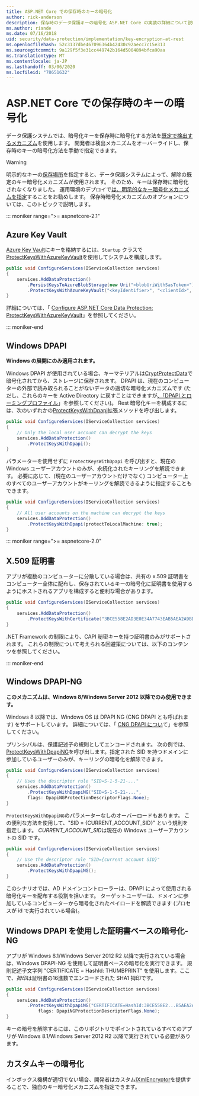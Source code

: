 ```yaml
---
title: ASP.NET Core での保存時のキーの暗号化
author: rick-anderson
description: 保存時のデータ保護キーの暗号化 ASP.NET Core の実装の詳細について説明します。
ms.author: riande
ms.date: 07/16/2018
uid: security/data-protection/implementation/key-encryption-at-rest
ms.openlocfilehash: 52c3137dbe467096364b42430c92aecc7c15e313
ms.sourcegitcommit: 9a129f5f3e31cc449742b164d5004894bfca90aa
ms.translationtype: MT
ms.contentlocale: ja-JP
ms.lasthandoff: 03/06/2020
ms.locfileid: "78651632"
---
```

# <a name="key-encryption-at-rest-in-aspnet-core"></a>ASP.NET Core での保存時のキーの暗号化

データ保護システムでは、暗号化キーを保存時に暗号化する方法を[既定で検出するメカニズム](xref:security/data-protection/configuration/default-settings)を使用します。 開発者は検出メカニズムをオーバーライドし、保存時のキーの暗号化方法を手動で指定できます。

> [!WARNING]
> 明示的なキーの[保存場所](xref:security/data-protection/implementation/key-storage-providers)を指定すると、データ保護システムによって、解除の既定のキー暗号化メカニズムが使用されます。 そのため、キーは保存時に暗号化されなくなりました。 運用環境のデプロイで[は、明示的なキー暗号化メカニズムを指定](xref:security/data-protection/implementation/key-encryption-at-rest)することをお勧めします。 保存時暗号化メカニズムのオプションについては、このトピックで説明します。

::: moniker range=">= aspnetcore-2.1"

## <a name="azure-key-vault"></a>Azure Key Vault

[Azure Key Vault](https://azure.microsoft.com/services/key-vault/)にキーを格納するには、`Startup` クラスで[ProtectKeysWithAzureKeyVault](/dotnet/api/microsoft.aspnetcore.dataprotection.azuredataprotectionbuilderextensions.protectkeyswithazurekeyvault)を使用してシステムを構成します。

```csharp
public void ConfigureServices(IServiceCollection services)
{
    services.AddDataProtection()
        .PersistKeysToAzureBlobStorage(new Uri("<blobUriWithSasToken>"))
        .ProtectKeysWithAzureKeyVault("<keyIdentifier>", "<clientId>", "<clientSecret>");
}
```

詳細については、「 [Configure ASP.NET Core Data Protection: ProtectKeysWithAzureKeyVault](xref:security/data-protection/configuration/overview#protectkeyswithazurekeyvault)」を参照してください。

::: moniker-end

## <a name="windows-dpapi"></a>Windows DPAPI

**Windows の展開にのみ適用されます。**

Windows DPAPI が使用されている場合、キーマテリアルは[CryptProtectData](/windows/desktop/api/dpapi/nf-dpapi-cryptprotectdata)で暗号化されてから、ストレージに保存されます。 DPAPI は、現在のコンピューターの外部で読み取られることがないデータの適切な暗号化メカニズムです (ただし、これらのキーを Active Directory に戻すことはできますが[、「DPAPI とローミングプロファイル](https://support.microsoft.com/kb/309408/#6)」を参照してください)。 Rest 暗号化キーを構成するには、次のいずれかの[ProtectKeysWithDpapi](/dotnet/api/microsoft.aspnetcore.dataprotection.dataprotectionbuilderextensions.protectkeyswithdpapi)拡張メソッドを呼び出します。

```csharp
public void ConfigureServices(IServiceCollection services)
{
    // Only the local user account can decrypt the keys
    services.AddDataProtection()
        .ProtectKeysWithDpapi();
}
```

パラメーターを使用せずに `ProtectKeysWithDpapi` を呼び出すと、現在の Windows ユーザーアカウントのみが、永続化されたキーリングを解読できます。 必要に応じて、(現在のユーザーアカウントだけでなく) コンピューター上のすべてのユーザーアカウントがキーリングを解読できるように指定することもできます。

```csharp
public void ConfigureServices(IServiceCollection services)
{
    // All user accounts on the machine can decrypt the keys
    services.AddDataProtection()
        .ProtectKeysWithDpapi(protectToLocalMachine: true);
}
```

::: moniker range=">= aspnetcore-2.0"

## <a name="x509-certificate"></a>X.509 証明書

アプリが複数のコンピューターに分散している場合は、共有の x.509 証明書をコンピューター全体に配布し、保存されているキーの暗号化に証明書を使用するようにホストされるアプリを構成すると便利な場合があります。

```csharp
public void ConfigureServices(IServiceCollection services)
{
    services.AddDataProtection()
        .ProtectKeysWithCertificate("3BCE558E2AD3E0E34A7743EAB5AEA2A9BD2575A0");
}
```

.NET Framework の制限により、CAPI 秘密キーを持つ証明書のみがサポートされます。 これらの制限について考えられる回避策については、以下のコンテンツを参照してください。

::: moniker-end

## <a name="windows-dpapi-ng"></a>Windows DPAPI-NG

**このメカニズムは、Windows 8/Windows Server 2012 以降でのみ使用できます。**

Windows 8 以降では、Windows OS は DPAPI NG (CNG DPAPI とも呼ばれます) をサポートしています。 詳細については、「 [CNG DPAPI につい](/windows/desktop/SecCNG/cng-dpapi)て」を参照してください。

プリンシパルは、保護記述子の規則としてエンコードされます。 次の例では、 [ProtectKeysWithDpapiNG](/dotnet/api/microsoft.aspnetcore.dataprotection.dataprotectionbuilderextensions.protectkeyswithdpaping)を呼び出します。指定された SID を持つドメインに参加しているユーザーのみが、キーリングの暗号化を解除できます。

```csharp
public void ConfigureServices(IServiceCollection services)
{
    // Uses the descriptor rule "SID=S-1-5-21-..."
    services.AddDataProtection()
        .ProtectKeysWithDpapiNG("SID=S-1-5-21-...",
        flags: DpapiNGProtectionDescriptorFlags.None);
}
```

`ProtectKeysWithDpapiNG`のパラメーターなしのオーバーロードもあります。 この便利な方法を使用して、"SID = {CURRENT_ACCOUNT_SID}" という規則を指定します。 *CURRENT_ACCOUNT_SID*は現在の Windows ユーザーアカウントの SID です。

```csharp
public void ConfigureServices(IServiceCollection services)
{
    // Use the descriptor rule "SID={current account SID}"
    services.AddDataProtection()
        .ProtectKeysWithDpapiNG();
}
```

このシナリオでは、AD ドメインコントローラーは、DPAPI によって使用される暗号化キーを配布する役割を担います。 ターゲットユーザーは、ドメインに参加しているコンピューターから暗号化されたペイロードを解読できます (プロセスが id で実行されている場合)。

## <a name="certificate-based-encryption-with-windows-dpapi-ng"></a>Windows DPAPI を使用した証明書ベースの暗号化-NG

アプリが Windows 8.1/Windows Server 2012 R2 以降で実行されている場合は、Windows DPAPI-NG を使用して証明書ベースの暗号化を実行できます。 規則記述子文字列 "CERTIFICATE = HashId: THUMBPRINT" を使用します。ここで、*拇印*は証明書の16進数でエンコードされた SHA1 拇印です。

```csharp
public void ConfigureServices(IServiceCollection services)
{
    services.AddDataProtection()
        .ProtectKeysWithDpapiNG("CERTIFICATE=HashId:3BCE558E2...B5AEA2A9BD2575A0",
            flags: DpapiNGProtectionDescriptorFlags.None);
}
```

キーの暗号を解除するには、このリポジトリでポイントされているすべてのアプリが Windows 8.1/Windows Server 2012 R2 以降で実行されている必要があります。

## <a name="custom-key-encryption"></a>カスタムキーの暗号化

インボックス機構が適切でない場合、開発者はカスタム[IXmlEncryptor](/dotnet/api/microsoft.aspnetcore.dataprotection.xmlencryption.ixmlencryptor)を提供することで、独自のキー暗号化メカニズムを指定できます。

